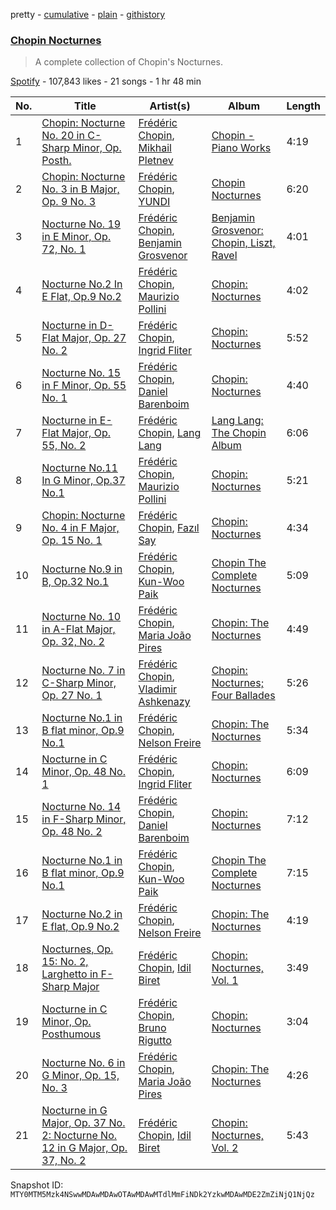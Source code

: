 pretty - [cumulative](/playlists/cumulative/37i9dQZF1DX99gNWyxQ2OR.md) - [plain](/playlists/plain/37i9dQZF1DX99gNWyxQ2OR) - [githistory](https://github.githistory.xyz/mackorone/spotify-playlist-archive/blob/main/playlists/plain/37i9dQZF1DX99gNWyxQ2OR)

### [Chopin Nocturnes](https://open.spotify.com/playlist/37i9dQZF1DX99gNWyxQ2OR)

> A complete collection of Chopin's Nocturnes.

[Spotify](https://open.spotify.com/user/spotify) - 107,843 likes - 21 songs - 1 hr 48 min

| No. | Title | Artist(s) | Album | Length |
|---|---|---|---|---|
| 1 | [Chopin: Nocturne No\. 20 in C\-Sharp Minor, Op\. Posth.](https://open.spotify.com/track/2MSgFefjK0T7Iwjvr3OKqV) | [Frédéric Chopin](https://open.spotify.com/artist/7y97mc3bZRFXzT2szRM4L4), [Mikhail Pletnev](https://open.spotify.com/artist/2YdRnOqBXCl9g8xCLcGh8C) | [Chopin \- Piano Works](https://open.spotify.com/album/3hW1TEeZRJ01XycQFABjj9) | 4:19 |
| 2 | [Chopin: Nocturne No\. 3 in B Major, Op\. 9 No\. 3](https://open.spotify.com/track/1sy5fd8zcgitoStD1MhyAx) | [Frédéric Chopin](https://open.spotify.com/artist/7y97mc3bZRFXzT2szRM4L4), [YUNDI](https://open.spotify.com/artist/1T6BHJnhY5xIVvZKzV5f2u) | [Chopin Nocturnes](https://open.spotify.com/album/7kGObwwRrq6pgj9MwSu4Qx) | 6:20 |
| 3 | [Nocturne No\. 19 in E Minor, Op\. 72, No\. 1](https://open.spotify.com/track/64LTn5fTsPR0QLy7bVYl9w) | [Frédéric Chopin](https://open.spotify.com/artist/7y97mc3bZRFXzT2szRM4L4), [Benjamin Grosvenor](https://open.spotify.com/artist/4imd50KIbHcyrStbIuZswj) | [Benjamin Grosvenor: Chopin, Liszt, Ravel](https://open.spotify.com/album/5MyejkHGSoo5IfTum4VMiw) | 4:01 |
| 4 | [Nocturne No.2 In E Flat, Op.9 No.2](https://open.spotify.com/track/503fwzlbWHx5g0CqlU9Giu) | [Frédéric Chopin](https://open.spotify.com/artist/7y97mc3bZRFXzT2szRM4L4), [Maurizio Pollini](https://open.spotify.com/artist/2VIdKQmRHnWofsR4odfFOh) | [Chopin: Nocturnes](https://open.spotify.com/album/2aoSpTAjFaMvaZeruqnCVv) | 4:02 |
| 5 | [Nocturne in D\-Flat Major, Op\. 27 No\. 2](https://open.spotify.com/track/7v5GzMLLBOwz39uUn8UeYr) | [Frédéric Chopin](https://open.spotify.com/artist/7y97mc3bZRFXzT2szRM4L4), [Ingrid Fliter](https://open.spotify.com/artist/7iUbgcO0RSM8jJHbXNnrdq) | [Chopin: Nocturnes](https://open.spotify.com/album/7k54RTWZdOVQqMR5torR0n) | 5:52 |
| 6 | [Nocturne No\. 15 in F Minor, Op\. 55 No\. 1](https://open.spotify.com/track/4BTKLuoeQilGkBi47bt2hs) | [Frédéric Chopin](https://open.spotify.com/artist/7y97mc3bZRFXzT2szRM4L4), [Daniel Barenboim](https://open.spotify.com/artist/78sEozQOEJxzXegUuqRSgH) | [Chopin: Nocturnes](https://open.spotify.com/album/3zHkuOkUqIgRwCcVnbX9qf) | 4:40 |
| 7 | [Nocturne in E\-Flat Major, Op\. 55, No\. 2](https://open.spotify.com/track/1QBaOzhMlaWx9zQZIEmJFx) | [Frédéric Chopin](https://open.spotify.com/artist/7y97mc3bZRFXzT2szRM4L4), [Lang Lang](https://open.spotify.com/artist/1YZhNFBxkEB5UKTgMDvot4) | [Lang Lang: The Chopin Album](https://open.spotify.com/album/0ylbO515jtrovpxr1drKdF) | 6:06 |
| 8 | [Nocturne No.11 In G Minor, Op.37 No.1](https://open.spotify.com/track/6saqyONsKCCJw0gWh95LCi) | [Frédéric Chopin](https://open.spotify.com/artist/7y97mc3bZRFXzT2szRM4L4), [Maurizio Pollini](https://open.spotify.com/artist/2VIdKQmRHnWofsR4odfFOh) | [Chopin: Nocturnes](https://open.spotify.com/album/2aoSpTAjFaMvaZeruqnCVv) | 5:21 |
| 9 | [Chopin: Nocturne No\. 4 in F Major, Op\. 15 No\. 1](https://open.spotify.com/track/4Q37ztBKLNpNTM60J1hHgL) | [Frédéric Chopin](https://open.spotify.com/artist/7y97mc3bZRFXzT2szRM4L4), [Fazıl Say](https://open.spotify.com/artist/15NSFL63oPhmpXLcZHny2N) | [Chopin: Nocturnes](https://open.spotify.com/album/7y3AsSZqsPwODemRGCpnLZ) | 4:34 |
| 10 | [Nocturne No.9 in B, Op.32 No.1](https://open.spotify.com/track/1SItHiHPqABSEgLckb1WHd) | [Frédéric Chopin](https://open.spotify.com/artist/7y97mc3bZRFXzT2szRM4L4), [Kun\-Woo Paik](https://open.spotify.com/artist/22B1T23YzVRPPQkvN6AjSX) | [Chopin The Complete Nocturnes](https://open.spotify.com/album/7LKfwOdLM3y0lk4LSARD5t) | 5:09 |
| 11 | [Nocturne No\. 10 in A\-Flat Major, Op\. 32, No\. 2](https://open.spotify.com/track/5uIEO6lSBDTyKXVnoJ0BWs) | [Frédéric Chopin](https://open.spotify.com/artist/7y97mc3bZRFXzT2szRM4L4), [Maria João Pires](https://open.spotify.com/artist/1hRLlo7ZGxEmc0ztMOKurs) | [Chopin: The Nocturnes](https://open.spotify.com/album/5sJtW03dyXYGzd7WRqT4Zk) | 4:49 |
| 12 | [Nocturne No\. 7 in C\-Sharp Minor, Op\. 27 No\. 1](https://open.spotify.com/track/6TkDRZTjNLZZcrSQyjUSZZ) | [Frédéric Chopin](https://open.spotify.com/artist/7y97mc3bZRFXzT2szRM4L4), [Vladimir Ashkenazy](https://open.spotify.com/artist/20iZXzMb8LoWXOeca32i82) | [Chopin: Nocturnes; Four Ballades](https://open.spotify.com/album/0lrM7kR5o7iqkajLKIlzRg) | 5:26 |
| 13 | [Nocturne No.1 in B flat minor, Op.9 No.1](https://open.spotify.com/track/1EGFCxKCQ3isMnlPzEW8G1) | [Frédéric Chopin](https://open.spotify.com/artist/7y97mc3bZRFXzT2szRM4L4), [Nelson Freire](https://open.spotify.com/artist/22jDZXnu8F1BNH63ujGkT3) | [Chopin: The Nocturnes](https://open.spotify.com/album/4Lq2ben6ERqYOQB1PM5QfB) | 5:34 |
| 14 | [Nocturne in C Minor, Op\. 48 No\. 1](https://open.spotify.com/track/02ZlhYcvzcBnsULXpsAMlj) | [Frédéric Chopin](https://open.spotify.com/artist/7y97mc3bZRFXzT2szRM4L4), [Ingrid Fliter](https://open.spotify.com/artist/7iUbgcO0RSM8jJHbXNnrdq) | [Chopin: Nocturnes](https://open.spotify.com/album/7k54RTWZdOVQqMR5torR0n) | 6:09 |
| 15 | [Nocturne No\. 14 in F\-Sharp Minor, Op\. 48 No\. 2](https://open.spotify.com/track/2QD0F6WGobTHPgqDQZTtcP) | [Frédéric Chopin](https://open.spotify.com/artist/7y97mc3bZRFXzT2szRM4L4), [Daniel Barenboim](https://open.spotify.com/artist/78sEozQOEJxzXegUuqRSgH) | [Chopin: Nocturnes](https://open.spotify.com/album/3zHkuOkUqIgRwCcVnbX9qf) | 7:12 |
| 16 | [Nocturne No.1 in B flat minor, Op.9 No.1](https://open.spotify.com/track/4LvznnwnusIRjRmbCpKboR) | [Frédéric Chopin](https://open.spotify.com/artist/7y97mc3bZRFXzT2szRM4L4), [Kun\-Woo Paik](https://open.spotify.com/artist/22B1T23YzVRPPQkvN6AjSX) | [Chopin The Complete Nocturnes](https://open.spotify.com/album/7LKfwOdLM3y0lk4LSARD5t) | 7:15 |
| 17 | [Nocturne No.2 in E flat, Op.9 No.2](https://open.spotify.com/track/4BAYzn2EaYNO2jq4jMDLK3) | [Frédéric Chopin](https://open.spotify.com/artist/7y97mc3bZRFXzT2szRM4L4), [Nelson Freire](https://open.spotify.com/artist/22jDZXnu8F1BNH63ujGkT3) | [Chopin: The Nocturnes](https://open.spotify.com/album/4Lq2ben6ERqYOQB1PM5QfB) | 4:19 |
| 18 | [Nocturnes, Op\. 15: No\. 2, Larghetto in F\-Sharp Major](https://open.spotify.com/track/3oriraGUD3nlYIJfqINnE4) | [Frédéric Chopin](https://open.spotify.com/artist/7y97mc3bZRFXzT2szRM4L4), [Idil Biret](https://open.spotify.com/artist/5SBOWUBQdfga0xprPVBxOr) | [Chopin: Nocturnes, Vol\. 1](https://open.spotify.com/album/5GogZxTGjrQ72jGSpXLLt9) | 3:49 |
| 19 | [Nocturne in C Minor, Op\. Posthumous](https://open.spotify.com/track/266pahK31Y6cZd4BMzTcAj) | [Frédéric Chopin](https://open.spotify.com/artist/7y97mc3bZRFXzT2szRM4L4), [Bruno Rigutto](https://open.spotify.com/artist/0yPINB4V6U9g9i9iLRRJjx) | [Chopin: Nocturnes](https://open.spotify.com/album/3H71tUq3RndNDXUCBSEl2N) | 3:04 |
| 20 | [Nocturne No\. 6 in G Minor, Op\. 15, No\. 3](https://open.spotify.com/track/7Fs8VvfKUBq9QULOmXDvJ3) | [Frédéric Chopin](https://open.spotify.com/artist/7y97mc3bZRFXzT2szRM4L4), [Maria João Pires](https://open.spotify.com/artist/1hRLlo7ZGxEmc0ztMOKurs) | [Chopin: The Nocturnes](https://open.spotify.com/album/5sJtW03dyXYGzd7WRqT4Zk) | 4:26 |
| 21 | [Nocturne in G Major, Op\. 37 No\. 2: Nocturne No\. 12 in G Major, Op\. 37, No\. 2](https://open.spotify.com/track/2QPzPGD9PnzWqnrOGP8yBp) | [Frédéric Chopin](https://open.spotify.com/artist/7y97mc3bZRFXzT2szRM4L4), [Idil Biret](https://open.spotify.com/artist/5SBOWUBQdfga0xprPVBxOr) | [Chopin: Nocturnes, Vol\. 2](https://open.spotify.com/album/0FP9XagwY9S38aFqtqYJGC) | 5:43 |

Snapshot ID: `MTY0MTM5Mzk4NSwwMDAwMDAwOTAwMDAwMTdlMmFiNDk2YzkwMDAwMDE2ZmZiNjQ1NjQz`